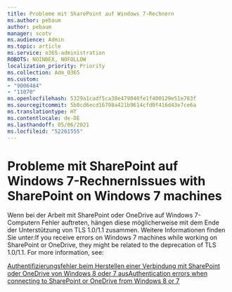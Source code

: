 ```yaml
---
title: Probleme mit SharePoint auf Windows 7-Rechnern
ms.author: pebaum
author: pebaum
manager: scotv
ms.audience: Admin
ms.topic: article
ms.service: o365-administration
ROBOTS: NOINDEX, NOFOLLOW
localization_priority: Priority
ms.collection: Adm_O365
ms.custom:
- "9006484"
- "11070"
ms.openlocfilehash: 5329a1cadf5ca38e479040fe1f400129e51e783f
ms.sourcegitcommit: 5b0cd6ecd16798a421b9614cfd0f416d43e7ce6a
ms.translationtype: HT
ms.contentlocale: de-DE
ms.lasthandoff: 05/06/2021
ms.locfileid: "52261555"
---
```

# <a name="issues-with-sharepoint-on-windows-7-machines"></a><span data-ttu-id="f0c6a-102">Probleme mit SharePoint auf Windows 7-Rechnern</span><span class="sxs-lookup"><span data-stu-id="f0c6a-102">Issues with SharePoint on Windows 7 machines</span></span>

<span data-ttu-id="f0c6a-p101">Wenn bei der Arbeit mit SharePoint oder OneDrive auf Windows 7-Computern Fehler auftreten, hängen diese möglicherweise mit dem Ende der Unterstützung von TLS 1.0/1.1 zusammen. Weitere Informationen finden Sie unter:</span><span class="sxs-lookup"><span data-stu-id="f0c6a-p101">If you receive errors on Windows 7 machines while working on SharePoint or OneDrive, they might be related to the deprecation of TLS 1.0/1.1. For more information, see:</span></span>

[<span data-ttu-id="f0c6a-105">Authentifizierungsfehler beim Herstellen einer Verbindung mit SharePoint oder OneDrive von Windows 8 oder 7 aus</span><span class="sxs-lookup"><span data-stu-id="f0c6a-105">Authentication errors when connecting to SharePoint or OneDrive from Windows 8 or 7</span></span>](https://docs.microsoft.com/sharepoint/troubleshoot/administration/authentication-errors-windows7)



